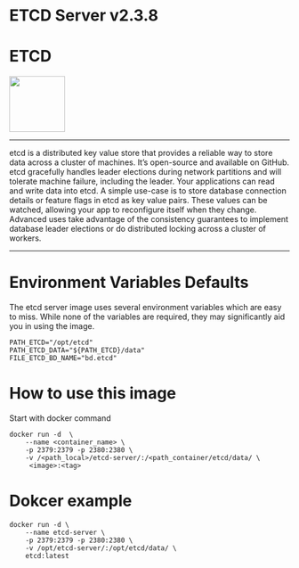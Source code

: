 # ETCD Server v2.3.8

# ETCD

<img src="https://jujucharms.com/_icon/120/etcd.png" width="100">

----

etcd is a distributed key value store that provides a reliable way to store data across a cluster of machines. 
It’s open-source and available on GitHub. etcd gracefully handles leader elections during network partitions and will tolerate machine failure, including the leader.
Your applications can read and write data into etcd. A simple use-case is to store database connection details or feature flags in etcd as key value pairs. These values can be watched, allowing your app to reconfigure itself when they change.
Advanced uses take advantage of the consistency guarantees to implement database leader elections or do distributed locking across a cluster of workers.

----

# Environment Variables Defaults

The etcd server image uses several environment variables which are easy to miss. 
While none of the variables are required, they may significantly aid you in using the image.

```
PATH_ETCD="/opt/etcd"
PATH_ETCD_DATA="${PATH_ETCD}/data"
FILE_ETCD_BD_NAME="bd.etcd"
```

# How to use this image

Start with docker command
```
docker run -d  \
    --name <container_name> \ 
    -p 2379:2379 -p 2380:2380 \
    -v /<path_local>/etcd-server/:/<path_container/etcd/data/ \
     <image>:<tag>
```

# Dokcer example

```
docker run -d \
    --name etcd-server \
    -p 2379:2379 -p 2380:2380 \
    -v /opt/etcd-server/:/opt/etcd/data/ \
    etcd:latest
```

